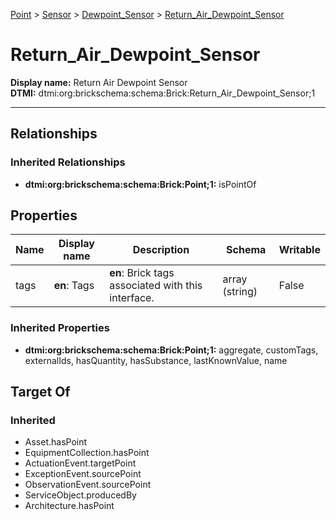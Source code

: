 [Point](../../Point.md) > [Sensor](../Sensor.md) > [Dewpoint_Sensor](Dewpoint_Sensor.md) > [Return_Air_Dewpoint_Sensor](.)
# Return_Air_Dewpoint_Sensor

**Display name:** Return Air Dewpoint Sensor<br />
**DTMI:** dtmi:org:brickschema:schema:Brick:Return_Air_Dewpoint_Sensor;1

---
## Relationships
### Inherited Relationships
* **dtmi:org:brickschema:schema:Brick:Point;1:** isPointOf
## Properties
|Name|Display name|Description|Schema|Writable|
|-|-|-|-|-|
|tags|**en**: Tags|**en**: Brick tags associated with this interface.|array (string)|False|
### Inherited Properties
* **dtmi:org:brickschema:schema:Brick:Point;1:** aggregate, customTags, externalIds, hasQuantity, hasSubstance, lastKnownValue, name
## Target Of
### Inherited
* Asset.hasPoint
* EquipmentCollection.hasPoint
* ActuationEvent.targetPoint
* ExceptionEvent.sourcePoint
* ObservationEvent.sourcePoint
* ServiceObject.producedBy
* Architecture.hasPoint
